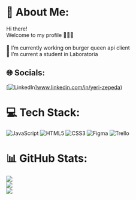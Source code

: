 # 💫 About Me:
Hi there!<br>Welcome to my profile 👩🏻‍💻<br><br>🔭 I’m currently working on burger queen api client<br>🌱 I’m current a student in Laboratoria <br>


## 🌐 Socials:
[![LinkedIn](https://img.shields.io/badge/LinkedIn-%230077B5.svg?logo=linkedin&logoColor=white)]www.linkedin.com/in/yeri-zepeda) 

# 💻 Tech Stack:
![JavaScript](https://img.shields.io/badge/javascript-%23323330.svg?style=for-the-badge&logo=javascript&logoColor=%23F7DF1E) ![HTML5](https://img.shields.io/badge/html5-%23E34F26.svg?style=for-the-badge&logo=html5&logoColor=white) ![CSS3](https://img.shields.io/badge/css3-%231572B6.svg?style=for-the-badge&logo=css3&logoColor=white) 	![Figma](https://img.shields.io/badge/figma-%23F24E1E.svg?style=for-the-badge&logo=figma&logoColor=white) ![Trello](https://img.shields.io/badge/Trello-%23026AA7.svg?style=for-the-badge&logo=Trello&logoColor=white)
# 📊 GitHub Stats:
![](https://github-readme-stats.vercel.app/api?username=yerimarbi&theme=highcontrast&hide_border=false&include_all_commits=false&count_private=false)<br/>
![](https://github-readme-streak-stats.herokuapp.com/?user=yerimarbi&theme=highcontrast&hide_border=false)<br/>
![](https://github-readme-stats.vercel.app/api/top-langs/?username=yerimarbi&theme=highcontrast&hide_border=false&include_all_commits=false&count_private=false&layout=compact)

